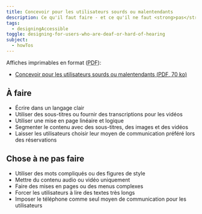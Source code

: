 ```yaml
---
title: Concevoir pour les utilisateurs sourds ou malentendants
description: Ce qu'il faut faire - et ce qu'il ne faut <strong>pas</strong> faire - lors de la conception pour les utilisateurs sourds ou malentendants.
tags:
  - designingAccessible
toggle: designing-for-users-who-are-deaf-or-hard-of-hearing
subject:
  - howTos
---
```


Affiches imprimables en format (<abbr lang="en" title="Portable Document Format">PDF</abbr>):

- <a href="{{ rootPath }}docs/posters/Sourds-fr_2023.pdf" download>Concevoir pour les utilisateurs sourds ou malentendants (<abbr lang="en" title="Portable Document Format">PDF</abbr>, 70 <abbr title="kilo-octet">ko</abbr>)</a>

<div class="row">
<div class="col-md-6">

## <span class="fas fa-thumbs-up mrgn-rght-md" aria-hidden="true"></span> À faire

- Écrire dans un langage clair
- Utiliser des sous-titres ou fournir des transcriptions pour les vidéos
- Utiliser une mise en page linéaire et logique
- Segmenter le contenu avec des sous-titres, des images et des vidéos
- Laisser les utilisateurs choisir leur moyen de communication préféré lors des réservations

</div>
<div class="col-md-6">

## <span class="fas fa-thumbs-down mrgn-rght-md" aria-hidden="true"></span> Chose à ne pas faire

- Utiliser des mots compliqués ou des figures de style
- Mettre du contenu audio ou vidéo uniquement
- Faire des mises en pages ou des menus complexes
- Forcer les utilisateurs à lire des textes très longs
- Imposer le téléphone comme seul moyen de communication pour les utilisateurs

</div>
</div>
